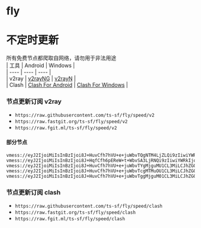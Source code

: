 # fly
# 不定时更新
所有免费节点都爬取自网络，请勿用于非法用途  
|  工具  | Android  | Windows  |  
|  ----  | ----   | ----  |  
| v2ray  | [v2rayNG](https://github.com/2dust/v2rayNG/releases) | [v2rayN](https://github.com/2dust/v2rayN/releases) |  
| Clash  | [Clash For Android](https://github.com/Kr328/ClashForAndroid/releases) | [Clash For Windows](https://github.com/Fndroid/clash_for_windows_pkg/releases) | 
  
### 节点更新订阅  v2ray
- `https://raw.githubusercontent.com/ts-sf/fly/speed/v2`  
- `https://raw.fastgit.org/ts-sf/fly/speed/v2`  
- `https://raw.fgit.ml/ts-sf/fly/speed/v2`  
#### 部分节点  
``` 
vmess://eyJ2IjoiMiIsInBzIjoi8J+HuvCfh7hVU+e+juWbvTQgNTM4LjZLQi9zIiwiYWRkIjoiMTA0LjIxLjIxNC4yMzgiLCJwb3J0IjoiODg4MCIsImlkIjoiMDA2MDIzZjYtNmQxNy00ZWM2LWFmMjQtYmNjNWY3YzQ0ZTM1IiwiYWlkIjoiMCIsInNjeSI6ImF1dG8iLCJuZXQiOiJ3cyIsInR5cGUiOiJub25lIiwiaG9zdCI6ImVjYy52dGNzcy50b3AiLCJwYXRoIjoiL3F3ZXIiLCJ0bHMiOiIiLCJzbmkiOiIiLCJ0ZXN0X25hbWUiOiJVU+e+juWbvTQifQ==
vmess://eyJ2IjoiMiIsInBzIjoi8J+HqfCfh6pEReW+t+WbvSA3LjRNQi9zIiwiYWRkIjoic2htLmlyY2Yuc3BhY2UiLCJwb3J0IjoiNDQzIiwiaWQiOiI5M2VkMDUxNC04NTRiLTRlNmMtOTk2Ny1mOGRjNGI0MGRiOGEiLCJhaWQiOiIwIiwic2N5IjoiYXV0byIsIm5ldCI6IndzIiwidHlwZSI6Im5vbmUiLCJob3N0IjoiaGRmeWNkbjEuY3Bpb25saW5lLmNvIiwicGF0aCI6Ii9qZ0VIRk5Ubk5BTFl4NXhZciIsInRscyI6InRscyIsInNuaSI6ImhkZnljZG4xLmNwaW9ubGluZS5jbyIsInRlc3RfbmFtZSI6IkRF5b635Zu9In0=
vmess://eyJ2IjoiMiIsInBzIjoi8J+HuvCfh7hVU+e+juWbvTYgMjguMU1CL3MiLCJhZGQiOiIxOTguMi4xOTUuMTkzIiwicG9ydCI6IjQ0MyIsImlkIjoiNDE4MDQ4YWYtYTI5My00Yjk5LTliMGMtOThjYTM1ODBkZDI0IiwiYWlkIjoiNjQiLCJzY3kiOiJhdXRvIiwibmV0Ijoid3MiLCJ0eXBlIjoibm9uZSIsImhvc3QiOiJ3d3cuNzg4MTQ1NzkueHl6IiwicGF0aCI6Ii9wYXRoLzE2OTAxMDkxNTc5MDEiLCJ0bHMiOiJ0bHMiLCJzbmkiOiIiLCJ0ZXN0X25hbWUiOiJVU+e+juWbvTYifQ==
vmess://eyJ2IjoiMiIsInBzIjoi8J+HuvCfh7hVU+e+juWbvTcgMTMuOU1CL3MiLCJhZGQiOiIxOTguMjAwLjU2LjEwNiIsInBvcnQiOiI0NDMiLCJpZCI6IjQxODA0OGFmLWEyOTMtNGI5OS05YjBjLTk4Y2EzNTgwZGQyNCIsImFpZCI6IjY0Iiwic2N5IjoiYXV0byIsIm5ldCI6IndzIiwidHlwZSI6Im5vbmUiLCJob3N0Ijoid3d3LjYyNjE4OTkyLnh5eiIsInBhdGgiOiIvcGF0aC8xNjkwMDIxMTY3NTE1IiwidGxzIjoidGxzIiwic25pIjoiIiwidGVzdF9uYW1lIjoiVVPnvo7lm703In0=
vmess://eyJ2IjoiMiIsInBzIjoi8J+HuvCfh7hVU+e+juWbvTggMjguM01CL3MiLCJhZGQiOiIyMy4yMjQuMjU1LjE3NCIsInBvcnQiOiI0NDMiLCJpZCI6IjQxODA0OGFmLWEyOTMtNGI5OS05YjBjLTk4Y2EzNTgwZGQyNCIsImFpZCI6IjY0Iiwic2N5IjoiYXV0byIsIm5ldCI6IndzIiwidHlwZSI6Im5vbmUiLCJob3N0Ijoid3d3LjUzNjM4MDU1Lnh5eiIsInBhdGgiOiIvcGF0aC8xNjg5OTM1MjQzMDI3IiwidGxzIjoidGxzIiwic25pIjoiIiwidGVzdF9uYW1lIjoiVVPnvo7lm704In0=
```
### 节点更新订阅  clash
- `https://raw.githubusercontent.com/ts-sf/fly/speed/clash`  
- `https://raw.fastgit.org/ts-sf/fly/speed/clash`  
- `https://raw.fgit.ml/ts-sf/fly/speed/clash`  


